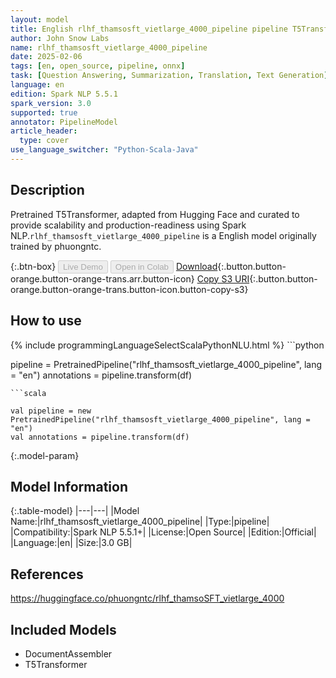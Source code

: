```yaml
---
layout: model
title: English rlhf_thamsosft_vietlarge_4000_pipeline pipeline T5Transformer from phuongntc
author: John Snow Labs
name: rlhf_thamsosft_vietlarge_4000_pipeline
date: 2025-02-06
tags: [en, open_source, pipeline, onnx]
task: [Question Answering, Summarization, Translation, Text Generation]
language: en
edition: Spark NLP 5.5.1
spark_version: 3.0
supported: true
annotator: PipelineModel
article_header:
  type: cover
use_language_switcher: "Python-Scala-Java"
---
```


## Description

Pretrained T5Transformer, adapted from Hugging Face and curated to provide scalability and production-readiness using Spark NLP.`rlhf_thamsosft_vietlarge_4000_pipeline` is a English model originally trained by phuongntc.

{:.btn-box}
<button class="button button-orange" disabled>Live Demo</button>
<button class="button button-orange" disabled>Open in Colab</button>
[Download](https://s3.amazonaws.com/auxdata.johnsnowlabs.com/public/models/rlhf_thamsosft_vietlarge_4000_pipeline_en_5.5.1_3.0_1738807587958.zip){:.button.button-orange.button-orange-trans.arr.button-icon}
[Copy S3 URI](s3://auxdata.johnsnowlabs.com/public/models/rlhf_thamsosft_vietlarge_4000_pipeline_en_5.5.1_3.0_1738807587958.zip){:.button.button-orange.button-orange-trans.button-icon.button-copy-s3}

## How to use



<div class="tabs-box" markdown="1">
{% include programmingLanguageSelectScalaPythonNLU.html %}
```python

pipeline = PretrainedPipeline("rlhf_thamsosft_vietlarge_4000_pipeline", lang = "en")
annotations =  pipeline.transform(df)   

```
```scala

val pipeline = new PretrainedPipeline("rlhf_thamsosft_vietlarge_4000_pipeline", lang = "en")
val annotations = pipeline.transform(df)

```
</div>

{:.model-param}
## Model Information

{:.table-model}
|---|---|
|Model Name:|rlhf_thamsosft_vietlarge_4000_pipeline|
|Type:|pipeline|
|Compatibility:|Spark NLP 5.5.1+|
|License:|Open Source|
|Edition:|Official|
|Language:|en|
|Size:|3.0 GB|

## References

https://huggingface.co/phuongntc/rlhf_thamsoSFT_vietlarge_4000

## Included Models

- DocumentAssembler
- T5Transformer